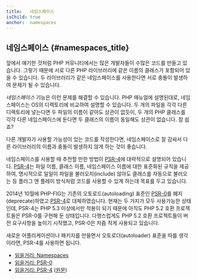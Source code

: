 ```yaml
---
title:   네임스페이스
isChild: true
anchor:  namespaces
---
```


## 네임스페이스 {#namespaces_title}

앞에서 얘기한 것처럼 PHP 커뮤니티에서는 많은 개발자들이 수많은 코드를 만들고 있습니다. 그렇기 때문에 서로 다른 PHP
라이브러리에 같은 이름의 클래스가 포함되어 있을 수 있습니다. 두 라이브러리가 같은 네임스페이스를 사용한다면 서로
충돌이 발생하여 문제가 될 수 있습니다.

_네임스페이스_ 기능은 이런 문제를 해결할 수 있습니다. PHP 매뉴얼에 설명된대로, 네임스페이스는 OS의 디렉토리에 비교하여
설명할 수 있습니다. 두 개의 파일을 각각 다른 디렉토리에 넣는다면 두 파일의 이름이 같아도 상관이 없듯이, 두 개의 PHP
클래스를 각각 다른 네임스페이스에 둔다면 두 클래스의 이름이 동일해도 상관이 없습니다. 참 쉽죠?

다른 개발자가 사용할 가능성이 있는 코드를 작성한다면, 네임스페이스로 잘 감싸서 다른 라이브러리의 이름과 충돌이 발생하지
않게 하는 것이 좋습니다.

네임스페이스를 사용할 때 추천할 만한 방법이 [PSR-4][psr4]에 대략적으로 설명되어 있습니다. [PSR-4][psr4]는 파일 이름,
클래스 이름, 네임스페이스 이름에 대한 표준화된 규칙을 제공하여, 명시적으로 일일이 파일을 불러오지(include) 않아도
클래스를 자동으로 불러오는 등 플러그 앤 플레이 방식처럼 코드를 사용할 수 있게 하는데 목표를 두고 있습니다.

2014년 10월에 PHP-FIG는 기존의 오토로드(autoloading) 표준인 [PSR-0][psr0]를 폐지(deprecate)하였고 [PSR-4][psr4]로
대체하였습니다. 현재는 두 가지가 모두 사용가능한 상태인데, PSR-4는 PHP 5.3 이상에서만 적용이 되기 때문에 아직도 PHP
5.2 호환 프로젝트들은 PSR-0를 구현해 둔 상태입니다. 다행스럽게도 PHP 5.2 호환 프로젝트들이 버전 요구사항을 높이기 시작했고,
PSR-0은 차즘 적게 사용되고 있습니다.

새로운 어플리케이션이나 패키지를 만들면서 오토로더(autoloader) 표준을 따를 생각이라면, PSR-4를 사용하면 됩니다.

* [읽을거리: Namespaces][namespaces]
* [읽을거리: PSR-0][psr0]
* [읽을거리: PSR-4][psr4] ([원문][psr4 original])


[namespaces]: http://php.net/language.namespaces
[psr0]: https://github.com/php-fig/fig-standards/blob/master/accepted/PSR-0.md
[psr4]: https://github.com/ModernPUG/php-the-right-way/blob/gh-pages/more/Psr-4-Autoloader.md
[psr4 original]: https://github.com/php-fig/fig-standards/blob/master/accepted/PSR-4-autoloader.md
